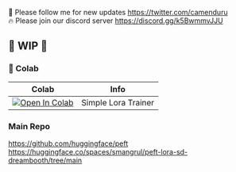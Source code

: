 🐣 Please follow me for new updates https://twitter.com/camenduru <br />
🔥 Please join our discord server https://discord.gg/k5BwmmvJJU

## 🚦 WIP 🚦

### 🦒 Colab

| Colab | Info
| --- | --- |
[![Open In Colab](https://colab.research.google.com/assets/colab-badge.svg)](https://colab.research.google.com/github/camenduru/peft-lora-sd-dreambooth-colab/blob/main/peft_lora_sd_dreambooth_colab.ipynb) | Simple Lora Trainer


### Main Repo
https://github.com/huggingface/peft
https://huggingface.co/spaces/smangrul/peft-lora-sd-dreambooth/tree/main
